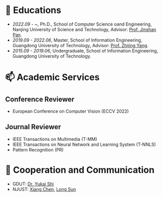 
# 📖 Educations
- *2022.09 - ~*, Ph.D., School of Computer Science oand Engineering, Nanjing University of Science and Technology, Advisor: [Prof. Jinshan Pan](https://jspan.github.io/).
- *2019.09 - 2022.06*, Master, School of Information Engineering, Guangdong University of Technology, Advisor: [Prof. Zhijing Yang](https://yzw.gdut.edu.cn/info/1118/2031.htm).
- *2015.09 - 2019.06*, Undergraduate, School of Information Engineering, Guangdong University of Technology.

# 📫 Academic Services
## Conference Reviewer
- European Conference on Computer Vision (ECCV 2022)

## Journal Reviewer
- IEEE Transactions on Multimedia (T-MM)
- IEEE Transactions on Neural Network and Learning System (T-NNLS)
- Pattern Recognition (PR)

# 👯 Cooperation and Communication
- GDUT: [Dr. Yukai Shi](https://ykshi.github.io)
- NJUST: [Xiang Chen](https://cxtalk.github.io), [Long Sun](https://github.com/sunny2109)
